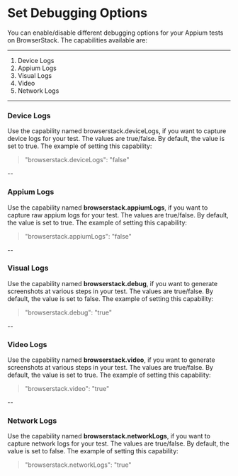 # Set Debugging Options

You can enable/disable different debugging options for your Appium tests on BrowserStack. The capabilities available are:

***

1. Device Logs
2. Appium Logs
3. Visual Logs
4. Video
5. Network Logs
***


### Device Logs
Use the capability named browserstack.deviceLogs,  if you want to capture device logs for your test. The values are true/false. By default, the value is set to true. The example of setting this capability:


> "browserstack.deviceLogs": "false"


--


### Appium Logs
Use the capability named **browserstack.appiumLogs**,  if you want to capture raw appium logs for your test. The values are true/false. By default, the value is set to true. The example of setting this capability:

> "browserstack.appiumLogs": "false"


--


### Visual Logs
Use the capability named **browserstack.debug**,  if you want to generate screenshots at various steps in your test. The values are true/false. By default, the value is set to false. The example of setting this capability:

> "browserstack.debug": "true"


--


### Video Logs
Use the capability named **browserstack.video**, if you want to generate screenshots at various steps in your test. The values are true/false. By default, the value is set to true. The example of setting this capability:

> "browserstack.video": "true"


--


### Network Logs
Use the capability named **browserstack.networkLogs**, if you want to capture network logs for your test. The values are true/false. By default, the value is set to false. The example of setting this capability:

> "browserstack.networkLogs": "true"




